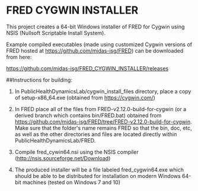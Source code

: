 # FRED CYGWIN INSTALLER
This project creates a 64-bit Windows installer of FRED for Cygwin using NSIS (Nullsoft Scriptable Install System).

Example compiled executables (made using customized Cygwin versions of FRED hosted at https://github.com/midas-isg/FRED) can be downloaded from here:

https://github.com/midas-isg/FRED_CYGWIN_INSTALLER/releases

##Instructions for building:

1. In PublicHealthDynamicsLab/cygwin_install_files directory, place a copy of setup-x86_64.exe (obtained from https://cygwin.com/)

2. In FRED place all of the files from FRED-v2.12.0-build-for-cygwin (or a derived branch which contains bin/FRED.bat) obtained from https://github.com/midas-isg/FRED/tree/FRED-v2.12.0-build-for-cygwin. Make sure that the folder's name remains FRED so that the bin, doc, etc, as well as the other directories and files are located directly within PublicHealthDynamicsLab/FRED.

3. Compile fred_cywin64.nsi using the NSIS compiler (http://nsis.sourceforge.net/Download)

4. The produced installer will be a file labeled fred_cygwin64.exe which should be able to be distributed for installation on modern Windows 64-bit machines (tested on Windows 7 and 10)

